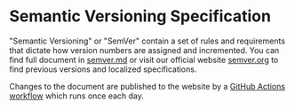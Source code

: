 # Semantic Versioning Specification

"Semantic Versioning" or "SemVer" contain a set of rules and requirements that dictate how version numbers are assigned and incremented. You can find full document in [semver.md](./semver.md) or visit our official website [semver.org](https://semver.org) to find previous versions and localized specifications.

Changes to the document are published to the website by a [GitHub Actions workflow](https://github.com/semver/semver.org/blob/gh-pages/.github/workflows/sync.yml) which runs once each day.
